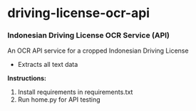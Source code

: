 # driving-license-ocr-api
### Indonesian Driving License OCR Service (API)

An OCR API service for a cropped Indonesian Driving License
- Extracts all text data

<b> Instructions: </b>
1. Install requirements in requirements.txt
2. Run home.py for API testing
